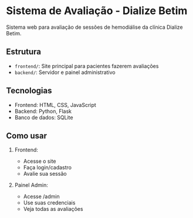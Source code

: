 # Sistema de Avaliação - Dialize Betim

Sistema web para avaliação de sessões de hemodiálise da clínica Dialize Betim.

## Estrutura

- `frontend/`: Site principal para pacientes fazerem avaliações
- `backend/`: Servidor e painel administrativo

## Tecnologias

- Frontend: HTML, CSS, JavaScript
- Backend: Python, Flask
- Banco de dados: SQLite

## Como usar

1. Frontend:
   - Acesse o site
   - Faça login/cadastro
   - Avalie sua sessão

2. Painel Admin:
   - Acesse /admin
   - Use suas credenciais
   - Veja todas as avaliações
